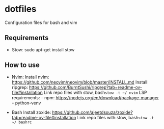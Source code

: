 # dotfiles
Configuration files for bash and vim

## Requirements
- Stow:
    sudo apt-get install stow

## How to use
- Nvim:
    Install nvim: https://github.com/neovim/neovim/blob/master/INSTALL.md
    Install ripgrep: https://github.com/BurntSushi/ripgrep?tab=readme-ov-file#installation
    Link repo files with stow, bash`stow -t ~/ nvim`
    LSP requirements:
        - npm: https://nodejs.org/en/download/package-manager
        - python-venv

- Bash
    Install zoxide: https://github.com/ajeetdsouza/zoxide?tab=readme-ov-file#installation
    Link repo files with stow, bash`stow -t ~/ bashrc`

